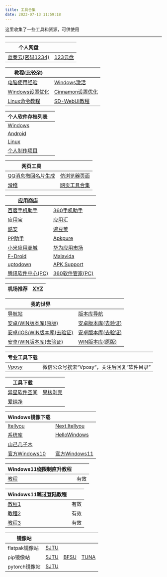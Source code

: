 ```yaml
---
title: 工具合集
date: 2023-07-13 11:59:18
---
```

这里收集了一些工具和资源，可供使用

****
|个人网盘||
|---|---
|[蓝奏云(密码1234)](https://wwx.lanzoui.com/b01nl284f)|[123云盘](https://www.123pan.com/s/wO1SVv-rxW5v)


|教程(比较杂)||
|---|---
|[电脑使用经验](/2023/07/13/pc-use-experience)|[Windows激活](/2023/07/13/windows-activate)
|[Windows设置优化](/2023/07/13/windows-optimize)|[Cinnamon设置优化](/2023/07/13/cinnamon-optimize)
|[Linux命令教程](https://wangchujiang.com/linux-command/)|[SD-WebUI教程](/2023/08/01/sd-webui-tutorial)


|个人软件存档列表||
|---|---
|[Windows](/2023/07/14/windows-software)
|[Android](/2023/07/14/android-software)
|[Linux](/2023/07/15/linux-software)
|[个人制作项目](/2023/07/18/personal-software-download-page)


|网页工具||
|---|---|
|[QQ消息撤回名片生成](https://licyk.github.io/t/q)|[仿浏览器页面](https://licyk.github.io/t/b)
|[滑稽](https://licyk.github.io/t/h)|[网页工具合集](/2023/07/17/web-tools)


|应用商店||
|---|---
|[百度手机助手](https://mobile.baidu.com/)|[360手机助手](http://m.app.haosou.com/)
|[应用宝](https://cftweb.3g.qq.com/qqappstore/index)|[应用汇](http://m.appchina.com/)
|[酷安](https://www.coolapk.com/apk/)|[豌豆荚](https://m.wandoujia.com/)
|[PP助手](https://wap.pp.cn/)|[Apkpure](http://m.apkpure.com/cn)
|[小米应用商城](https://app.mi.com/)|[华为应用市场](https://appgallery.huawei.com)
|[F-Droid](https://f-droid.org/)|[Malavida](https://www.malavida.com/en/android/)
|[uptodown](https://cn.uptodown.com/android)|[APK Support](https://apk.support/zh_cn/)
|[腾讯软件中心(PC)](https://pc.qq.com/)|[360软件管家(PC)](https://soft.360.cn/)


|机场推荐|[XYZ](https://9.234456.xyz/abc.html?t=567)|
|---|---


|我的世界||
|---|---
|[导航站](https://www.mcnav.net/)|[版本库导航](https://zihao-il.github.io/)
|[安卓/WIN版本库(原版)](https://mcarc.gitee.io/)|[安卓版本库(去验证)](https://mc233.endyun.ltd/)
|[安卓/IOS/WIN版本库(去验证)](https://mc.minebbs.com)|[安卓版本库(去验证)](http://mcapks.net/)
|[安卓/WIN版本库(去验证)](https://mcbbk.blmcpia.com)|[WIN版本库(原版)](https://www.mcappx.com/)


|专业工具下载||
|---|---
|[Vposy](https://mp.weixin.qq.com/mp/homepage?__biz=MzIyNjU2NzIxNQ==&hid=2&sn=0d0cb7f7ef080cb1fb6672e01ee632eb)|微信公众号搜索“Vposy”，关注后回复“软件目录”


|工具下载||
|---|---
|[异星软件空间](https://www.yxssp.com/)|[果核剥壳](https://www.ghxi.com/)
|[爱纯净](http://www.aichunjing.com/)|


|Windows镜像下载||
|---|---
|[Itellyou](https://msdn.itellyou.cn/)|[Next.Itellyou](https://next.itellyou.cn/)
|[系统库](https://www.xitongku.com/)|[HelloWindows](https://hellowindows.cn/)
|[山己几子木](https://msdn.sjjzm.com/)|[]()
|[官方Windows10](https://www.microsoft.com/zh-cn/software-download/windows10)|[官方Windows11](https://www.microsoft.com/zh-cn/software-download/windows11)


|Windows11绕限制直升教程||
|---|---
|[教程](https://www.bilibili.com/video/BV1jG4y1x7z1/)|有效


|Windows11跳过登陆教程||
|---|---
|[教程1](https://www.bilibili.com/video/BV14v4y1y7jd/)|有效
[教程2](https://www.bilibili.com/video/BV1r24y1m7Jy/) |有效
|[教程3](https://www.bilibili.com/video/BV14v4y1y7jd/)|有效


|镜像站||||
|---|---|---|---
|flatpak镜像站|[SJTU](https://mirror.sjtu.edu.cn/docs/flathub)
|pip镜像站|[SJTU](https://mirror.sjtu.edu.cn/docs/pypi/web/simple)|[BFSU](https://mirrors.bfsu.edu.cn/help/pypi/)|[TUNA](https://mirrors.tuna.tsinghua.edu.cn/help/pypi/)
|pytorch镜像站|[SJTU](https://mirror.sjtu.edu.cn/pytorch-wheels)

